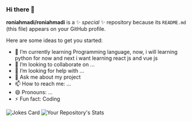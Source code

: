 ### Hi there 👋

**roniahmadi/roniahmadi** is a ✨ _special_ ✨ repository because its `README.md` (this file) appears on your GitHub profile.

Here are some ideas to get you started:

- 🌱 I’m currently learning Programming language, now, i will learning python for now and next i want learning react js and vue js
- 👯 I’m looking to collaborate on ...
- 🤔 I’m looking for help with ...
- 💬 Ask me about my project 
- 📫 How to reach me: ...
- 😄 Pronouns: ...
- ⚡ Fun fact: Coding

![Jokes Card](https://readme-jokes.vercel.app/api)
![Your Repository's Stats](https://github-readme-stats.vercel.app/api?username=Your_GitHub_Username&show_icons=true)
